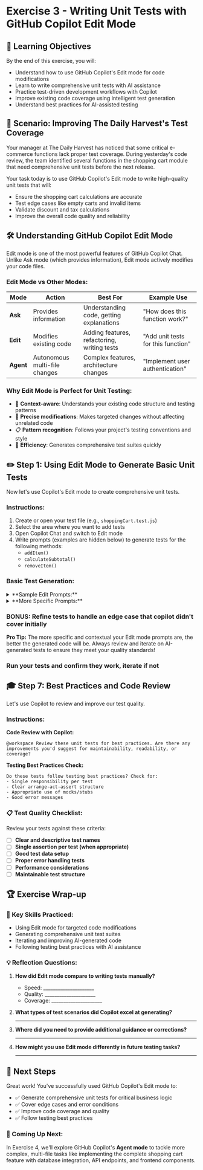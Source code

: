 # Exercise 3 - Writing Unit Tests with GitHub Copilot Edit Mode

## 🎯 Learning Objectives

By the end of this exercise, you will:
- Understand how to use GitHub Copilot's Edit mode for code modifications
- Learn to write comprehensive unit tests with AI assistance
- Practice test-driven development workflows with Copilot
- Improve existing code coverage using intelligent test generation
- Understand best practices for AI-assisted testing

## 🍎 Scenario: Improving The Daily Harvest's Test Coverage

Your manager at The Daily Harvest has noticed that some critical e-commerce functions lack proper test coverage. During yesterday's code review, the team identified several functions in the shopping cart module that need comprehensive unit tests before the next release.

Your task today is to use GitHub Copilot's Edit mode to write high-quality unit tests that will:
- Ensure the shopping cart calculations are accurate
- Test edge cases like empty carts and invalid items
- Validate discount and tax calculations
- Improve the overall code quality and reliability

## 🛠️ Understanding GitHub Copilot Edit Mode

Edit mode is one of the most powerful features of GitHub Copilot Chat. Unlike Ask mode (which provides information), Edit mode actively modifies your code files.

### Edit Mode vs Other Modes:

| Mode | Action | Best For | Example Use |
|------|---------|----------|-------------|
| **Ask** | Provides information | Understanding code, getting explanations | "How does this function work?" |
| **Edit** | Modifies existing code | Adding features, refactoring, writing tests | "Add unit tests for this function" |
| **Agent** | Autonomous multi-file changes | Complex features, architecture changes | "Implement user authentication" |

### Why Edit Mode is Perfect for Unit Testing:
- 🎯 **Context-aware**: Understands your existing code structure and testing patterns
- 🔧 **Precise modifications**: Makes targeted changes without affecting unrelated code
- 📋 **Pattern recognition**: Follows your project's testing conventions and style
- 🚀 **Efficiency**: Generates comprehensive test suites quickly

## ✏️ Step 1: Using Edit Mode to Generate Basic Unit Tests

Now let's use Copilot's Edit mode to create comprehensive unit tests.

### Instructions:
1. Create or open your test file (e.g., `shoppingCart.test.js`)
2. Select the area where you want to add tests
3. Open Copilot Chat and switch to Edit mode
4. Write prompts (examples are hidden below) to generate tests for the following methods:
    - `addItem()`
    - `calculateSubtotal()`
    - `removeItem()`

### Basic Test Generation:

<details>
  <summary>**Sample Edit Prompts:**</summary>
  ```
  Generate comprehensive unit tests for the ShoppingCart class. Include tests for adding items, calculating subtotals, and edge cases like empty carts.
  ```
</details>

<details>
  <summary>**More Specific Prompts:**</summary>
  ```
  Add unit tests for the addItem method that cover:
   - Adding a new item
   - Adding quantity to existing item
   - Adding multiple different items
  ```
  
  ```
  Create tests for the calculateSubtotal method including:
   - Empty cart should return 0
   - Single item calculation
   - Multiple items calculation
   - Items with different quantities
  ```
</details>

### BONUS: Refine tests to handle an edge case that copilot didn't cover initially

**Pro Tip:** The more specific and contextual your Edit mode prompts are, the better the generated code will be. Always review and iterate on AI-generated tests to ensure they meet your quality standards!

### Run your tests and confirm they work, iterate if not

## 🎓 Step 7: Best Practices and Code Review

Let's use Copilot to review and improve our test quality.

### Instructions:

**Code Review with Copilot:**
```
@workspace Review these unit tests for best practices. Are there any improvements you'd suggest for maintainability, readability, or coverage?
```

**Testing Best Practices Check:**
```
Do these tests follow testing best practices? Check for:
- Single responsibility per test
- Clear arrange-act-assert structure
- Appropriate use of mocks/stubs
- Good error messages
```

### 📋 Test Quality Checklist:
Review your tests against these criteria:
- [ ] **Clear and descriptive test names**
- [ ] **Single assertion per test (when appropriate)**
- [ ] **Good test data setup**
- [ ] **Proper error handling tests**
- [ ] **Performance considerations**
- [ ] **Maintainable test structure**

## 🏆 Exercise Wrap-up

### 🎯 Key Skills Practiced:
- Using Edit mode for targeted code modifications
- Generating comprehensive unit test suites
- Iterating and improving AI-generated code
- Following testing best practices with AI assistance

### 💡 Reflection Questions:
1. **How did Edit mode compare to writing tests manually?**
   - Speed: _____________________
   - Quality: _____________________
   - Coverage: _____________________

2. **What types of test scenarios did Copilot excel at generating?**
   _____________________________________

3. **Where did you need to provide additional guidance or corrections?**
   _____________________________________

4. **How might you use Edit mode differently in future testing tasks?**
   _____________________________________


## 🚀 Next Steps

Great work! You've successfully used GitHub Copilot's Edit mode to:
- ✅ Generate comprehensive unit tests for critical business logic
- ✅ Cover edge cases and error conditions
- ✅ Improve code coverage and quality
- ✅ Follow testing best practices

### 🔮 Coming Up Next:
In Exercise 4, we'll explore GitHub Copilot's **Agent mode** to tackle more complex, multi-file tasks like implementing the complete shopping cart feature with database integration, API endpoints, and frontend components.